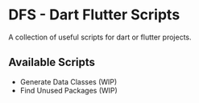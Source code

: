# DFS - Dart Flutter Scripts 

A collection of useful scripts for dart or flutter projects. 


## Available Scripts 
- Generate Data Classes (WIP)
- Find Unused Packages (WIP)